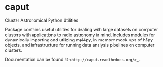 # caput

Cluster Astronomical Python Utilities

Package contains useful utilities for dealing with large datasets on computer
clusters with applications to radio astronomy in mind.  Includes modules for
dynamically importing and utilizing mpi4py, in-memory mock-ups of h5py objects,
and infrastructure for running data analysis pipelines on computer clusters.

Documentation can be found at `<http://caput.readthedocs.org/>`_.

